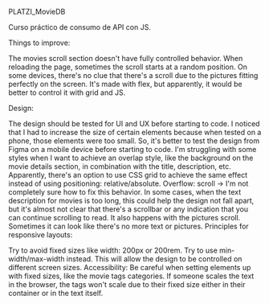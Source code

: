 PLATZI_MovieDB

Curso práctico de consumo de API con JS.

Things to improve:

The movies scroll section doesn't have fully controlled behavior.
When reloading the page, sometimes the scroll starts at a random position.
On some devices, there's no clue that there's a scroll due to the pictures fitting perfectly on the screen.
It's made with flex, but apparently, it would be better to control it with grid and JS.

Design:

The design should be tested for UI and UX before starting to code. I noticed that I had to increase the size of certain elements because when tested on a phone, those elements were too small. So, it's better to test the design from Figma on a mobile device before starting to code.
I'm struggling with some styles when I want to achieve an overlap style, like the background on the movie details section, in combination with the title, description, etc. Apparently, there's an option to use CSS grid to achieve the same effect instead of using positioning: relative/absolute.
Overflow: scroll -> I'm not completely sure how to fix this behavior. In some cases, when the text description for movies is too long, this could help the design not fall apart, but it's almost not clear that there's a scrollbar or any indication that you can continue scrolling to read. It also happens with the pictures scroll. Sometimes it can look like there's no more text or pictures.
Principles for responsive layouts:

Try to avoid fixed sizes like width: 200px or 200rem. Try to use min-width/max-width instead. This will allow the design to be controlled on different screen sizes.
Accessibility: Be careful when setting elements up with fixed sizes, like the movie tags categories. If someone scales the text in the browser, the tags won't scale due to their fixed size either in their container or in the text itself.